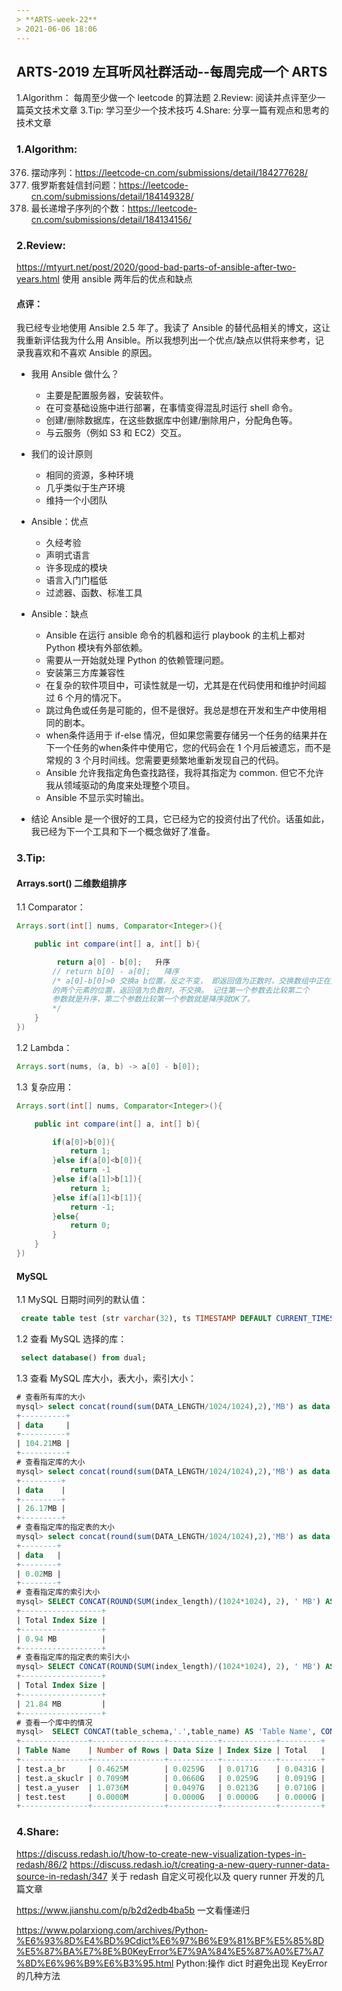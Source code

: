 ```yaml
---
> **ARTS-week-22**
> 2021-06-06 18:06
---
```



## ARTS-2019 左耳听风社群活动--每周完成一个 ARTS
1.Algorithm： 每周至少做一个 leetcode 的算法题
2.Review: 阅读并点评至少一篇英文技术文章
3.Tip: 学习至少一个技术技巧
4.Share: 分享一篇有观点和思考的技术文章

### 1.Algorithm:

376. 摆动序列：https://leetcode-cn.com/submissions/detail/184277628/
354. 俄罗斯套娃信封问题：https://leetcode-cn.com/submissions/detail/184149328/
673. 最长递增子序列的个数：https://leetcode-cn.com/submissions/detail/184134156/

### 2.Review:

https://mtyurt.net/post/2020/good-bad-parts-of-ansible-after-two-years.html
使用 ansible 两年后的优点和缺点

#### 点评：

   我已经专业地使用 Ansible 2.5 年了。我读了 Ansible 的替代品相关的博文，这让我重新评估我为什么用 Ansible。所以我想列出一个优点/缺点以供将来参考，记录我喜欢和不喜欢 Ansible 的原因。

- 我用 Ansible 做什么？
  - 主要是配置服务器，安装软件。
  - 在可变基础设施中进行部署，在事情变得混乱时运行 shell 命令。
  - 创建/删除数据库，在这些数据库中创建/删除用户，分配角色等。
  - 与云服务（例如 S3 和 EC2）交互。

- 我们的设计原则
  - 相同的资源，多种环境
  - 几乎类似于生产环境
  - 维持一个小团队

- Ansible：优点
  - 久经考验
  - 声明式语言
  - 许多现成的模块
  - 语言入门门槛低
  - 过滤器、函数、标准工具

- Ansible：缺点
  - Ansible 在运行 ansible 命令的机器和运行 playbook 的主机上都对 Python 模块有外部依赖。
  - 需要从一开始就处理 Python 的依赖管理问题。
  - 安装第三方库兼容性
  - 在复杂的软件项目中，可读性就是一切，尤其是在代码使用和维护时间超过 6 个月的情况下。
  - 跳过角色或任务是可能的，但不是很好。我总是想在开发和生产中使用相同的剧本。
  - when条件适用于 if-else 情况，但如果您需要存储另一个任务的结果并在下一个任务的when条件中使用它，您的代码会在 1 个月后被遗忘，而不是常规的 3 个月时间线。您需要更频繁地重新发现自己的代码。
  - Ansible 允许我指定角色查找路径，我将其指定为 common. 但它不允许我从领域驱动的角度来处理整个项目。
  - Ansible 不显示实时输出。

- 结论
  Ansible 是一个很好的工具，它已经为它的投资付出了代价。话虽如此，我已经为下一个工具和下一个概念做好了准备。

### 3.Tip:

#### Arrays.sort() 二维数组排序

1.1 Comparator：

```java
Arrays.sort(int[] nums, Comparator<Integer>(){

    public int compare(int[] a, int[] b){

         return a[0] - b[0];   升序
        // return b[0] - a[0];   降序
        /* a[0]-b[0]>0 交换a b位置，反之不变， 即返回值为正数时，交换数组中正在比较
        的两个元素的位置，返回值为负数时，不交换。 记住第一个参数去比较第二个
        参数就是升序，第二个参数比较第一个参数就是降序就OK了。
        */
    }
})
```

1.2 Lambda：

```java
Arrays.sort(nums, (a, b) -> a[0] - b[0]);
```

1.3 复杂应用：

```java
Arrays.sort(int[] nums, Comparator<Integer>(){

    public int compare(int[] a, int[] b){

        if(a[0]>b[0]){
            return 1;
        }else if(a[0]<b[0]){
            return -1
        }else if(a[1]>b[1]){
            return 1;
        }else if(a[1]<b[1]){
            return -1;
        }else{
            return 0;
        }
    }
})
```

#### MySQL

1.1 MySQL 日期时间列的默认值：

```sql
 create table test (str varchar(32), ts TIMESTAMP DEFAULT CURRENT_TIMESTAMP);
```
1.2 查看 MySQL 选择的库：

```sql
 select database() from dual;
```

1.3 查看 MySQL 库大小，表大小，索引大小：

```sql
# 查看所有库的大小
mysql> select concat(round(sum(DATA_LENGTH/1024/1024),2),'MB') as data  from TABLES;
+----------+
| data     |
+----------+
| 104.21MB |
+----------+
# 查看指定库的大小
mysql> select concat(round(sum(DATA_LENGTH/1024/1024),2),'MB') as data  from TABLES where table_schema='jishi';
+---------+
| data    |
+---------+
| 26.17MB |
+---------+
# 查看指定库的指定表的大小
mysql> select concat(round(sum(DATA_LENGTH/1024/1024),2),'MB') as data  from TABLES where table_schema='jishi' and table_name='a_ya';
+--------+
| data   |
+--------+
| 0.02MB |
+--------+
# 查看指定库的索引大小
mysql> SELECT CONCAT(ROUND(SUM(index_length)/(1024*1024), 2), ' MB') AS 'Total Index Size' FROM TABLES  WHERE table_schema = 'jishi'; 
+------------------+
| Total Index Size |
+------------------+
| 0.94 MB          |
+------------------+
# 查看指定库的指定表的索引大小
mysql> SELECT CONCAT(ROUND(SUM(index_length)/(1024*1024), 2), ' MB') AS 'Total Index Size' FROM TABLES  WHERE table_schema = 'test' and table_name='a_yuser'; 
+------------------+
| Total Index Size |
+------------------+
| 21.84 MB         |
+------------------+
# 查看一个库中的情况
mysql>  SELECT CONCAT(table_schema,'.',table_name) AS 'Table Name', CONCAT(ROUND(table_rows/1000000,4),'M') AS 'Number of Rows', CONCAT(ROUND(data_length/(1024*1024*1024),4),'G') AS 'Data Size', CONCAT(ROUND(index_length/(1024*1024*1024),4),'G') AS 'Index Size', CONCAT(ROUND((data_length+index_length)/(1024*1024*1024),4),'G') AS'Total'FROM information_schema.TABLES WHERE table_schema LIKE 'test';
+---------------+----------------+-----------+------------+---------+
| Table Name    | Number of Rows | Data Size | Index Size | Total   |
+---------------+----------------+-----------+------------+---------+
| test.a_br     | 0.4625M        | 0.0259G   | 0.0171G    | 0.0431G |
| test.a_skuclr | 0.7099M        | 0.0660G   | 0.0259G    | 0.0919G |
| test.a_yuser  | 1.0736M        | 0.0497G   | 0.0213G    | 0.0710G |
| test.test     | 0.0000M        | 0.0000G   | 0.0000G    | 0.0000G |
+---------------+----------------+-----------+------------+---------+
```


### 4.Share:

https://discuss.redash.io/t/how-to-create-new-visualization-types-in-redash/86/2 
https://discuss.redash.io/t/creating-a-new-query-runner-data-source-in-redash/347
关于 redash 自定义可视化以及 query runner 开发的几篇文章

https://www.jianshu.com/p/b2d2edb4ba5b
一文看懂递归

https://www.polarxiong.com/archives/Python-%E6%93%8D%E4%BD%9Cdict%E6%97%B6%E9%81%BF%E5%85%8D%E5%87%BA%E7%8E%B0KeyError%E7%9A%84%E5%87%A0%E7%A7%8D%E6%96%B9%E6%B3%95.html
Python:操作 dict 时避免出现 KeyError 的几种方法
